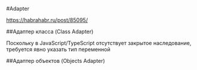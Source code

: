 #Adapter

https://habrahabr.ru/post/85095/

##Адаптер класса (Class Adapter)

Поскольку в JavaScript/TypeScript отсутствует закрытое наследование, 
требуется явно указать тип переменной

##Адаптер объектов (Objects Adapter)